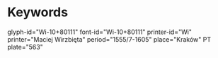 # Keywords
glyph-id="Wi-10+80111"
font-id="Wi-10+80111"
printer-id="Wi"
printer="Maciej Wirzbięta"
period="1555/7-1605"
place="Kraków"
PT plate="563"
